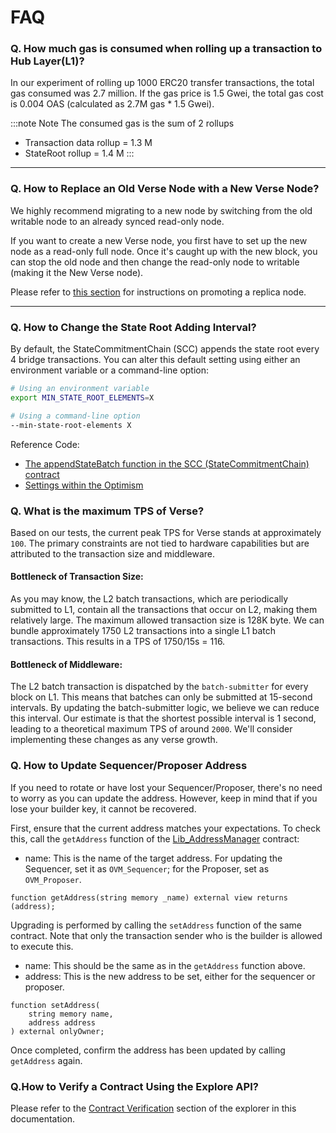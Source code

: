 # FAQ

### Q. How much gas is consumed when rolling up a transaction to Hub Layer(L1)?
In our experiment of rolling up 1000 ERC20 transfer transactions, the total gas consumed was 2.7 million. If the gas price is 1.5 Gwei, the total gas cost is 0.004 OAS (calculated as 2.7M gas * 1.5 Gwei).

:::note Note
The consumed gas is the sum of 2 rollups
- Transaction data rollup = 1.3 M
- StateRoot rollup = 1.4 M
:::

---

### Q. How to Replace an Old Verse Node with a New Verse Node?
We highly recommend migrating to a new node by switching from the old writable node to an already synced read-only node.

If you want to create a new Verse node, you first have to set up the new node as a read-only full node. Once it's caught up with the new block, you can stop the old node and then change the read-only node to writable (making it the New Verse node).

Please refer to [this section](/docs/verse-developer/how-to-build-verse/read-node#promoting-replica-node) for instructions on promoting a replica node.

---

### Q. How to Change the State Root Adding Interval?
By default, the StateCommitmentChain (SCC) appends the state root every 4 bridge transactions. You can alter this default setting using either an environment variable or a command-line option:
```sh
# Using an environment variable
export MIN_STATE_ROOT_ELEMENTS=X

# Using a command-line option
--min-state-root-elements X
```
Reference Code:
- [The appendStateBatch function in the SCC (StateCommitmentChain) contract](https://github.com/oasysgames/oasys-optimism/blob/v0.1.5/packages/contracts/contracts/L1/rollup/StateCommitmentChain.sol#L87)
- [Settings within the Optimism](https://github.com/oasysgames/oasys-optimism/blob/v0.1.5/go/batch-submitter/flags/flags.go#L74)

### Q. What is the maximum TPS of Verse?
Based on our tests, the current peak TPS for Verse stands at approximately `100`. The primary constraints are not tied to hardware capabilities but are attributed to the transaction size and middleware.

#### Bottleneck of Transaction Size:
As you may know, the L2 batch transactions, which are periodically submitted to L1, contain all the transactions that occur on L2, making them relatively large. The maximum allowed transaction size is 128K byte. We can bundle approximately 1750 L2 transactions into a single L1 batch transactions. This results in a TPS of 1750/15s = 116.

#### Bottleneck of Middleware:
The L2 batch transaction is dispatched by the `batch-submitter` for every block on L1. This means that batches can only be submitted at 15-second intervals. By updating the batch-submitter logic, we believe we can reduce this interval. Our estimate is that the shortest possible interval is 1 second, leading to a theoretical maximum TPS of around `2000`. We'll consider implementing these changes as any verse growth.

### Q. How to Update Sequencer/Proposer Address
If you need to rotate or have lost your Sequencer/Proposer, there's no need to worry as you can update the address. However, keep in mind that if you lose your builder key, it cannot be recovered.

First, ensure that the current address matches your expectations. To check this, call the `getAddress` function of the [Lib_AddressManager](https://github.com/oasysgames/oasys-optimism/blob/44655464537249ea8d9e045240e787144cdcb80f/packages/contracts/contracts/libraries/resolver/Lib_AddressManager.sol) contract:

- name: This is the name of the target address. For updating the Sequencer, set it as `OVM_Sequencer`; for the Proposer, set as `OVM_Proposer`.
```solidity
function getAddress(string memory _name) external view returns (address);
```

Upgrading is performed by calling the `setAddress` function of the same contract. Note that only the transaction sender who is the builder is allowed to execute this.

- name: This should be the same as in the `getAddress` function above.
- address: This is the new address to be set, either for the sequencer or proposer.
```solidity
function setAddress(
    string memory name,
    address address
) external onlyOwner;
```

Once completed, confirm the address has been updated by calling `getAddress` again.

### Q.How to Verify a Contract Using the Explore API?
Please refer to the [Contract Verification](https://docs.oasys.games/docs/staking/explore/1-3-verify) section of the explorer in this documentation.

